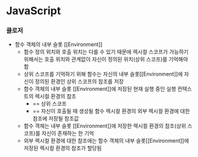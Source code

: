 # JavaScript
### 클로저
* 함수 객체의 내부 슬롯 [[Environment]]
  * 함수 정의 위치와 호출 위치는 다를 수 있기 때문에 렉시컬 스코프가 가능하기 위해서는 호출 위치와 관계없이 자신이 정의된 위치(상위 스코프)를 기억해야 함
  * 상위 스코프를 기억하기 위해 함수는 자신의 내부 슬롯[[Environment]]에 자신이 정의된 환경인 상위 스코프의 참조를 저장
  * 함수 객체의 내부 슬롯 [[Environment]]에 저장된 현재 실행 중인 실행 컨텍스트의 렉시컬 환경의 참조 
    * == 상위 스코프 
    * == 자신이 호출될 때 생성될 함수 렉시컬 환경의 외부 렉시컬 환경에 대한 참조에 저장될 참조값
  * 함수 객체는 내부 슬롯 [[Environment]]에 저장한 렉시컬 환경의 참조(상위 스코프)를 자신이 존재하는 한 기억
  * 외부 렉시컬 환경에 대한 참조에는 함수 객체의 내부 슬롯[[Environment]]에 저장된 렉시컬 환경의 참조가 할당됨